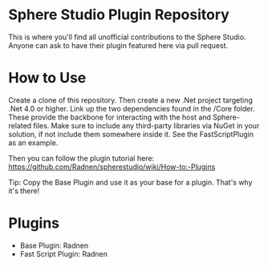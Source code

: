 Sphere Studio Plugin Repository
===============================

This is where you'll find all unofficial contributions to
the Sphere Studio. Anyone can ask to have their plugin featured
here via pull request.

How to Use
==========

Create a clone of this repository. Then create a new .Net project targeting
.Net 4.0 or higher. Link up the two dependencies found in the /Core folder.
These provide the backbone for interacting with the host and Sphere-related files.
Make sure to include any third-party libraries via NuGet in your solution, if not
include them somewhere inside it. See the FastScriptPlugin as an example.

Then you can follow the plugin tutorial here:
https://github.com/Radnen/spherestudio/wiki/How-to:-Plugins

Tip: Copy the Base Plugin and use it as your base for a plugin. That's why it's there!

Plugins
=======

- Base Plugin: Radnen
- Fast Script Plugin: Radnen